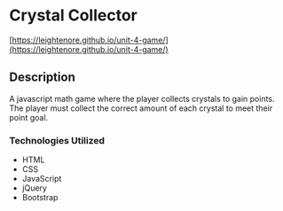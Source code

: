 # Crystal Collector

[https://leightenore.github.io/unit-4-game/](https://leightenore.github.io/unit-4-game/)

## Description 

A javascript math game where the player collects crystals to gain points. The player must collect the correct amount of each crystal to meet their point goal.

### Technologies Utilized

* HTML
* CSS
* JavaScript
* jQuery
* Bootstrap




